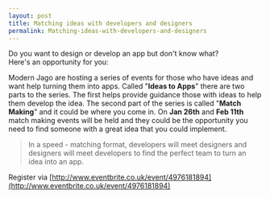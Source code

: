 ```yaml
---
layout: post
title: Matching ideas with developers and designers
permalink: Matching-ideas-with-developers-and-designers
---
```


Do you want to design or develop an app but don't know what?  
Here's an opportunity for you:

Modern Jago are hosting a series of events for those who have ideas and want help turning them into apps. Called "**Ideas to Apps**" there are two parts to the series. The first helps provide guidance those with ideas to help them develop the idea. The second part of the series is called "**Match Making**" and it could be where you come in. On **Jan 26th** and **Feb 11th** match making events will be held and they could be the opportunity you need to find someone with a great idea that you could implement.

> In a speed - matching format, developers will meet designers and designers will meet developers to find the perfect team to turn an idea into an app.

Register via [http://www.eventbrite.co.uk/event/4976181894](http://www.eventbrite.co.uk/event/4976181894)
